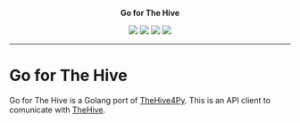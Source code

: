 <p align="center">
  <b>Go for The Hive</b>
</p>
<p align="center">
  <a href="https://travis-ci.com/Xumeiquer/go4th"><img src="https://img.shields.io/travis/com/Xumeiquer/go4th/dev.svg"></a>
  <a href="https://godoc.org/github.com/Xumeiquer/go4th"><img src="https://img.shields.io/badge/godoc-reference-blue.svg"></a>
  <a href="https://goreportcard.com/report/Xumeiquer/go4th"><img src="https://goreportcard.com/badge/github.com/Xumeiquer/go4th"></a>
  <a href="https://opensource.org/licenses/Apache-2.0"><img src="https://img.shields.io/badge/License-Apache%202.0-blue.svg"></a>
</p>

---

Go for The Hive
===============

Go for The Hive is a Golang port of [TheHive4Py](https://github.com/TheHive-Project/TheHive4py). This is an API client to comunicate with [TheHive](https://github.com/TheHive-Project/TheHive).
